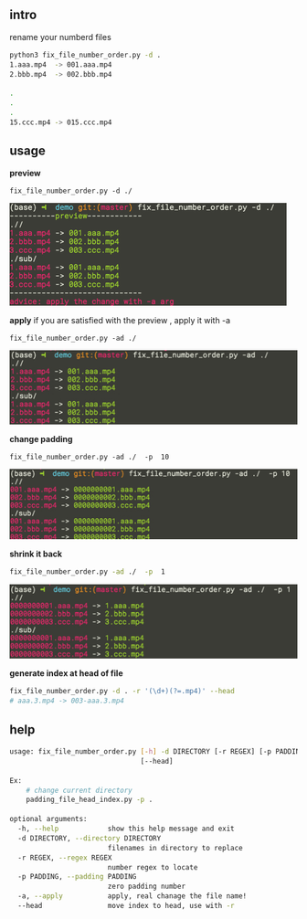 ## intro
rename your numberd files 

``` bash
python3 fix_file_number_order.py -d .
1.aaa.mp4  -> 001.aaa.mp4
2.bbb.mp4  -> 002.bbb.mp4

.
.
.
15.ccc.mp4 -> 015.ccc.mp4

```

## usage 
**preview**
``` 
fix_file_number_order.py -d ./

```

![preview](https://github.com/zk4/fix_file_number_order/blob/master//preview.jpg)

**apply**
if you are satisfied with the preview , apply it with -a 

```
fix_file_number_order.py -ad ./  

```
![apply](https://github.com/zk4/fix_file_number_order/blob/master//apply.jpg)

**change padding**
```
fix_file_number_order.py -ad ./  -p  10
```
![padding](https://github.com/zk4/fix_file_number_order/blob/master//padding.jpg)

**shrink it back**
``` bash
fix_file_number_order.py -ad ./  -p  1

```
![shrink](https://github.com/zk4/fix_file_number_order/blob/master//shrink.jpg)

**generate index at head of file**
``` bash
fix_file_number_order.py -d . -r '(\d+)(?=.mp4)' --head
# aaa.3.mp4 -> 003-aaa.3.mp4
```

## help
```  bash
usage: fix_file_number_order.py [-h] -d DIRECTORY [-r REGEX] [-p PADDING] [-a]
                                [--head]

Ex: 
    # change current directory 
    padding_file_head_index.py -p .

optional arguments:
  -h, --help            show this help message and exit
  -d DIRECTORY, --directory DIRECTORY
                        filenames in directory to replace
  -r REGEX, --regex REGEX
                        number regex to locate
  -p PADDING, --padding PADDING
                        zero padding number
  -a, --apply           apply, real chanage the file name!
  --head                move index to head, use with -r

```
